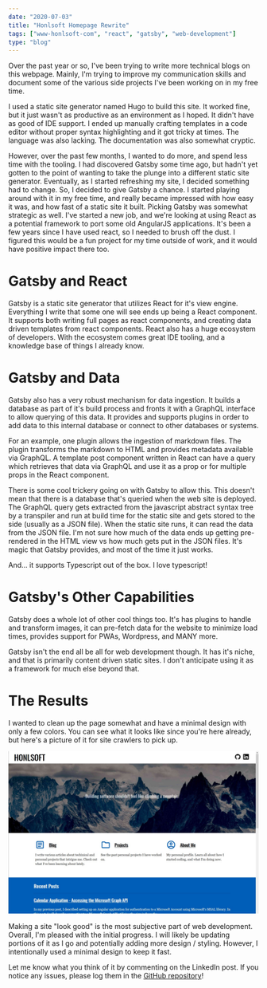 ```yaml
---
date: "2020-07-03"
title: "Honlsoft Homepage Rewrite"
tags: ["www-honlsoft-com", "react", "gatsby", "web-development"]
type: "blog"
---
```


Over the past year or so, I've been trying to write more technical blogs on this webpage.  Mainly, I'm trying to improve my communication skills and document some of the various side projects I've been working on in my free time.

I used a static site generator named Hugo to build this site.  It worked fine, but it just wasn't as productive as an environment as I hoped. It didn't have as good of IDE support.  I ended up manually crafting templates in a code editor without proper syntax highlighting and it got tricky at times.  The language was also lacking.  The documentation was also somewhat cryptic.

However, over the past few months, I wanted to do more, and spend less time with the tooling.  I had discovered Gatsby some time ago, but hadn't yet gotten to the point of wanting to take the plunge into a different static site generator.  Eventually, as I started refreshing my site, I decided something had to change.  So, I decided to give Gatsby a chance.  I started playing around with it in my free time, and really became impressed with how easy it was, and how fast of a static site it built.  Picking Gatsby was somewhat strategic as well.  I've started a new job, and we're looking at using React as a potential framework to port some old AngularJS applications.  It's been a few years since I have used react, so I needed to brush off the dust.  I figured this would be a fun project for my time outside of work, and it would have positive impact there too.

# Gatsby and React

Gatsby is a static site generator that utilizes React for it's view engine.  Everything I write that some one will see ends up being a React component. It supports both writing full pages as react components, and creating data driven templates from react components. React also has a huge ecosystem of developers.  With the ecosystem comes great IDE tooling, and a knowledge base of things I already know.

# Gatsby and Data

Gatsby also has a very robust mechanism for data ingestion.  It builds a database as part of it's build process and fronts it with a GraphQL interface to allow querying of this data.  It provides and supports plugins in order to add data to this internal database or connect to other databases or systems.

For an example, one plugin allows the ingestion of markdown files.  The plugin transforms the markdown to HTML and provides metadata available via GraphQL.  A template post component written in React can have a query which retrieves that data via GraphQL and use it as a prop or for multiple props in the React component. 

There is some cool trickery going on with Gatsby to allow this. This doesn't mean that there is a database that's queried when the web site is deployed. The GraphQL query gets extracted from the javascript abstract syntax tree by a transpiler and run at build time for the static site and gets stored to the side (usually as a JSON file).  When the static site runs, it can read the data from the JSON file.  I'm not sure how much of the data ends up getting pre-rendered in the HTML view vs how much gets put in the JSON files.  It's magic that Gatsby provides, and most of the time it just works.

And... it supports Typescript out of the box.  I love typescript!

# Gatsby's Other Capabilities

Gatsby does a whole lot of other cool things too.  It's has plugins to handle and transform images, it can pre-fetch data for the website to minimize load times, provides support for PWAs, Wordpress, and MANY more.

Gatsby isn't the end all be all for web development though.  It has it's niche, and that is primarily content driven static sites.  I don't anticipate using it as a framework for much else beyond that.

# The Results

I wanted to clean up the page somewhat and have a minimal design with only a few colors.  You can see what it looks like since you're here already, but here's a picture of it for site crawlers to pick up.

![New honlsoft site](../images/honlsoft-v2.jpg)

Making a site "look good" is the most subjective part of web development.  Overall, I'm pleased with the initial progress.  I will likely be updating portions of it as I go and potentially adding more design / styling.  However, I intentionally used a minimal design to keep it fast.

Let me know what you think of it by commenting on the LinkedIn post.  If you notice any issues, please log them in the [GitHub repository](https://github.com/jerhon/honlsoft-v2)!